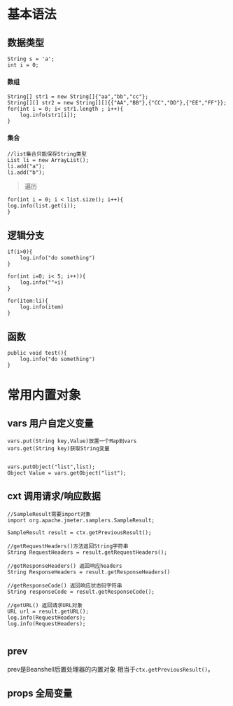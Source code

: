 # 基本语法

## 数据类型

```
String s = 'a';
int i = 0;
```

#### 数组
```
String[] str1 = new String[]{"aa","bb","cc"};
String[][] str2 = new String[][]{{"AA","BB"},{"CC","DD"},{"EE","FF"}};
for(int i = 0; i< str1.length ; i++){
    log.info(str1[i]);
}
```

#### 集合
```
//list集合只能保存String类型
List li = new ArrayList();
li.add("a");
li.add("b");
```

> 遍历
```
for(int i = 0; i < list.size(); i++){
log.info(list.get(i));
}
```


## 逻辑分支

```
if(i>0){
    log.info("do something")
}

for(int i=0; i< 5; i++)){
    log.info(""+i)
}

for(item:li){
    log.info(item)
}
```

## 函数

```
public void test(){
    log.info("do something")
}
```





# 常用内置对象

## vars 用户自定义变量
```
vars.put(String key,Value)放置一个Map到vars
vars.get(String key)获取String变量

 
vars.putObject("list",list);
Object Value = vars.getObject("list");
```



## cxt 调用请求/响应数据

```
//SampleResult需要import对象
import org.apache.jmeter.samplers.SampleResult;

SampleResult result = ctx.getPreviousResult();

//getRequestHeaders()方法返回String字符串
String RequestHeaders = result.getRequestHeaders();

//getResponseHeaders() 返回响应headers
String ResponseHeaders = result.getResponseHeaders() 

//getResponseCode() 返回响应状态码字符串
String responseCode = result.getResponseCode();

//getURL() 返回请求URL对象 
URL url = result.getURL();
log.info(RequestHeaders);
log.info(RequestHeaders);


```

## prev 

prev是Beanshell后置处理器的内置对象 相当于`ctx.getPreviousResult()`。


## props 全局变量